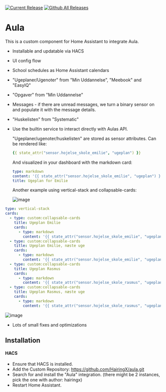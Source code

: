 [![Current Release](https://img.shields.io/github/release/hairingx/aula/all.svg?style=plastic)](https://github.com/hairingx/aula/releases) [![Github All Releases](https://img.shields.io/github/downloads/hairingx/aula/total.svg?style=plastic)](https://github.com/hairingx/aula/releases)
<!-- [![hacs_badge](https://img.shields.io/badge/HACS-Default-41BDF5.svg?style=plastic)](https://github.com/hacs/integration) -->

# Aula

This is a custom component for Home Assistant to integrate Aula.

- Installable and updatable via HACS
- UI config flow
- School schedules as Home Assistant calendars
- "Ugeplaner/Ugenoter" from "Min Uddannelse", "Meebook" and "EasyIQ"
- "Opgaver" from "Min Uddannelse"
- Messages - if there are unread messages, we turn a binary sensor on and populate it with the message details.
- "Huskelisten" from "Systematic"
- Use the builtin service to interact directly with Aulas API.

  "Ugeplaner/ugenoter/huskelisten" are stored as sensor attributes. Can be rendered like:

  ```yaml
  {{ state_attr("sensor.hojelse_skole_emilie", "ugeplan") }}
  ```

  And visualized in your dashboard with the markdown card:

  ```yaml
  type: markdown
  content: '{{ state_attr("sensor.hojelse_skole_emilie", "ugeplan") }}'
  title: Ugeplan for Emilie
  ```

  Another example using vertical-stack and collapsable-cards:

  ![image](https://user-images.githubusercontent.com/8055470/200306258-1c9e98ff-75d9-4111-994c-a69833e40c61.png)

```yaml
type: vertical-stack
cards:
  - type: custom:collapsable-cards
    title: Ugeplan Emilie
    cards:
      - type: markdown
        content: '{{ state_attr("sensor.hojelse_skole_emilie", "ugeplan") }}'
  - type: custom:collapsable-cards
    title: Ugeplan Emilie, næste uge
    cards:
      - type: markdown
        content: '{{ state_attr("sensor.hojelse_skole_emilie", "ugeplan_next") }}'
  - type: custom:collapsable-cards
    title: Ugeplan Rasmus
    cards:
      - type: markdown
        content: '{{ state_attr("sensor.hojelse_skole_rasmus", "ugeplan") }}'
  - type: custom:collapsable-cards
    title: Ugeplan Rasmus, næste uge
    cards:
      - type: markdown
        content: '{{ state_attr("sensor.hojelse_skole_rasmus", "ugeplan_next") }}'
```

   ![image](https://user-images.githubusercontent.com/8055470/199254249-3bf441bc-7dce-4f5d-a809-d119d20a7b2b.png)

- Lots of small fixes and optimizations

## Installation

#### HACS

- Ensure that HACS is installed.
- Add the Custom Repository: https://github.com/HairingX/aula.git
- Search for and install the "Aula" integration. (there might be 2 instances, pick the one with author: hairingx)
- Restart Home Assistant.

